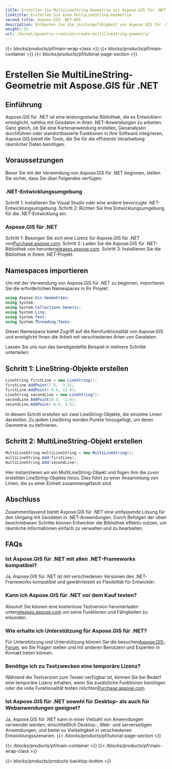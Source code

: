 ```yaml
---
title: Erstellen Sie MultiLineString-Geometrie mit Aspose.GIS für .NET
linktitle: Erstellen Sie eine MultiLineString-Geometrie
second_title: Aspose.GIS .NET-API
description: Entdecken Sie die Leistungsfähigkeit von Aspose.GIS für .NET bei der effizienten Verwaltung von Geodaten. Laden Sie es jetzt herunter für ein nahtloses Erlebnis.
weight: 15
url: /de/net/geometry-creation/create-multilinestring-geometry/
---
```


{{< blocks/products/pf/main-wrap-class >}}
{{< blocks/products/pf/main-container >}}
{{< blocks/products/pf/tutorial-page-section >}}

# Erstellen Sie MultiLineString-Geometrie mit Aspose.GIS für .NET

## Einführung
Aspose.GIS für .NET ist eine leistungsstarke Bibliothek, die es Entwicklern ermöglicht, nahtlos mit Geodaten in ihren .NET-Anwendungen zu arbeiten. Ganz gleich, ob Sie eine Kartenanwendung erstellen, Geoanalysen durchführen oder standortbasierte Funktionen in Ihre Software integrieren, Aspose.GIS bietet die Tools, die Sie für die effiziente Verarbeitung räumlicher Daten benötigen.
## Voraussetzungen
Bevor Sie mit der Verwendung von Aspose.GIS für .NET beginnen, stellen Sie sicher, dass Sie über Folgendes verfügen:
### .NET-Entwicklungsumgebung
Schritt 1: Installieren Sie Visual Studio oder eine andere bevorzugte .NET-Entwicklungsumgebung.
Schritt 2: Richten Sie Ihre Entwicklungsumgebung für die .NET-Entwicklung ein.
### Aspose.GIS für .NET
 Schritt 1: Besorgen Sie sich eine Lizenz für Aspose.GIS für .NET von[Purchase.aspose.com](https://purchase.aspose.com/buy).
 Schritt 2: Laden Sie die Aspose.GIS für .NET-Bibliothek von herunter[releases.aspose.com](https://releases.aspose.com/gis/net/).
Schritt 3: Installieren Sie die Bibliothek in Ihrem .NET-Projekt.

## Namespaces importieren
Um mit der Verwendung von Aspose.GIS für .NET zu beginnen, importieren Sie die erforderlichen Namespaces in Ihr Projekt.

```csharp
using Aspose.Gis.Geometries;
using System;
using System.Collections.Generic;
using System.Linq;
using System.Text;
using System.Threading.Tasks;
```
Dieser Namespace bietet Zugriff auf die Kernfunktionalität von Aspose.GIS und ermöglicht Ihnen die Arbeit mit verschiedenen Arten von Geodaten.

Lassen Sie uns nun das bereitgestellte Beispiel in mehrere Schritte unterteilen:
## Schritt 1: LineString-Objekte erstellen
```csharp
LineString firstLine = new LineString();
firstLine.AddPoint(7.5, -3.5);
firstLine.AddPoint(-9.6, 12.6);
LineString secondLine = new LineString();
secondLine.AddPoint(8.5, -2.6);
secondLine.AddPoint(-8.6, 1.5);
```
In diesem Schritt erstellen wir zwei LineString-Objekte, die einzelne Linien darstellen. Zu jedem LineString werden Punkte hinzugefügt, um deren Geometrie zu definieren.
## Schritt 2: MultiLineString-Objekt erstellen
```csharp
MultiLineString multiLineString = new MultiLineString();
multiLineString.Add(firstLine);
multiLineString.Add(secondLine);
```
Hier instanziieren wir ein MultiLineString-Objekt und fügen ihm die zuvor erstellten LineString-Objekte hinzu. Dies führt zu einer Ansammlung von Linien, die zu einer Einheit zusammengefasst sind.

## Abschluss
Zusammenfassend bietet Aspose.GIS für .NET eine umfassende Lösung für den Umgang mit Geodaten in .NET-Anwendungen. Durch Befolgen der oben beschriebenen Schritte können Entwickler die Bibliothek effektiv nutzen, um räumliche Informationen einfach zu verwalten und zu bearbeiten.
## FAQs
### Ist Aspose.GIS für .NET mit allen .NET-Frameworks kompatibel?
Ja, Aspose.GIS für .NET ist mit verschiedenen Versionen des .NET-Frameworks kompatibel und gewährleistet so Flexibilität für Entwickler.
### Kann ich Aspose.GIS für .NET vor dem Kauf testen?
 Absolut! Sie können eine kostenlose Testversion herunterladen unter[releases.aspose.com](https://releases.aspose.com/) um seine Funktionen und Fähigkeiten zu erkunden.
### Wie erhalte ich Unterstützung für Aspose.GIS für .NET?
 Für Unterstützung und Unterstützung können Sie die besuchen[Aspose.GIS-Forum](https://forum.aspose.com/c/gis/33), wo Sie Fragen stellen und mit anderen Benutzern und Experten in Kontakt treten können.
### Benötige ich zu Testzwecken eine temporäre Lizenz?
Während die Testversion zum Testen verfügbar ist, können Sie bei Bedarf eine temporäre Lizenz erhalten, wenn Sie zusätzliche Funktionen benötigen oder die volle Funktionalität testen möchten[Purchase.aspose.com](https://purchase.aspose.com/temporary-license/).
### Ist Aspose.GIS für .NET sowohl für Desktop- als auch für Webanwendungen geeignet?
Ja, Aspose.GIS für .NET kann in einer Vielzahl von Anwendungen verwendet werden, einschließlich Desktop-, Web- und serverseitigen Anwendungen, und bietet so Vielseitigkeit in verschiedenen Entwicklungsszenarien.
{{< /blocks/products/pf/tutorial-page-section >}}

{{< /blocks/products/pf/main-container >}}
{{< /blocks/products/pf/main-wrap-class >}}

{{< blocks/products/products-backtop-button >}}
